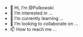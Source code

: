 - 👋 Hi, I’m @Pulkowski
- 👀 I’m interested in ...
- 🌱 I’m currently learning ...
- 💞️ I’m looking to collaborate on ...
- 📫 How to reach me ...

<!---
Pulkowski/Pulkowski is a ✨ special ✨ repository because its `README.md` (this file) appears on your GitHub profile.
You can click the Preview link to take a look at your changes.
--->
